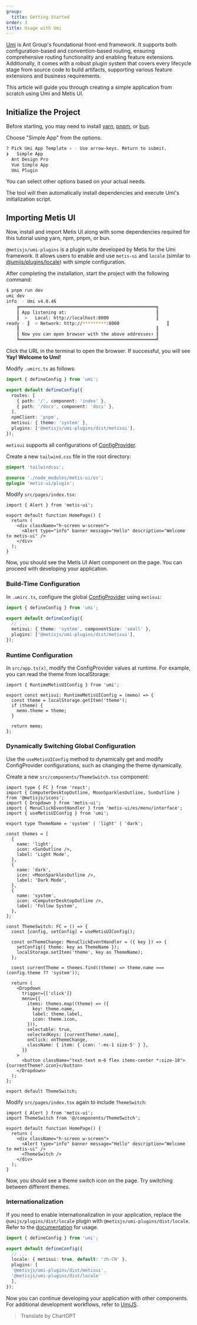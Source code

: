 ```yaml
---
group:
  title: Getting Started
order: 3
title: Usage with Umi
---
```


[Umi](https://umijs.org/) is Ant Group's foundational front-end framework. It supports both configuration-based and convention-based routing, ensuring comprehensive routing functionality and enabling feature extensions. Additionally, it comes with a robust plugin system that covers every lifecycle stage from source code to build artifacts, supporting various feature extensions and business requirements.

This article will guide you through creating a simple application from scratch using Umi and Metis UI.

## Initialize the Project

Before starting, you may need to install [yarn](https://github.com/yarnpkg/yarn/), [pnpm](https://pnpm.io/), or [bun](https://bun.sh/).

<InstallDependencies npm='$ npx create-umi metis-ui-demo' yarn='$ yarn create umi metis-ui-demo' pnpm='$ pnpm create umi metis-ui-demo' bun='$ bun create umi metis-ui-demo'></InstallDependencies>

Choose "Simple App" from the options.

```bash
? Pick Umi App Template › - Use arrow-keys. Return to submit.
❯   Simple App
  Ant Design Pro
  Vue Simple App
  Umi Plugin
```

You can select other options based on your actual needs.

The tool will then automatically install dependencies and execute Umi's initialization script.

## Importing Metis UI

Now, install and import Metis UI along with some dependencies required for this tutorial using yarn, npm, pnpm, or bun.

<InstallDependencies npm='$ npm i @metisjs/umi-plugins -D
$ npm i metis-ui tailwindcss @metisjs/icons -S' yarn='$ yarn add @metisjs/umi-plugins -D
$ yarn add metis-ui tailwindcss @metisjs/icons' pnpm='$ pnpm add @metisjs/umi-plugins -D
$ pnpm add metis-ui tailwindcss @metisjs/icons' bun='$ bun add @metisjs/umi-plugins -D
$ bun add metis-ui tailwindcss @metisjs/icons'></InstallDependencies>

`@metisjs/umi-plugins` is a plugin suite developed by Metis for the Umi framework. It allows users to enable and use `metis-ui` and `locale` (similar to [@umijs/plugins/locale](https://umijs.org/docs/max/i18n)) with simple configuration.

After completing the installation, start the project with the following command:

```bash
$ pnpm run dev
umi dev
info  - Umi v4.0.46
    ╔════════════════════════════════════════════════════╗
    ║ App listening at:                                  ║
    ║  >   Local: http://localhost:8000                  ║
ready - ║  > Network: http://*********:8000                  ║
    ║                                                    ║
    ║ Now you can open browser with the above addresses↑ ║
    ╚════════════════════════════════════════════════════╝
```

Click the URL in the terminal to open the browser. If successful, you will see **Yay! Welcome to Umi!**

Modify `.umirc.ts` as follows:

```ts .umirc.ts {9-10}
import { defineConfig } from 'umi';

export default defineConfig({
  routes: [
    { path: '/', component: 'index' },
    { path: '/docs', component: 'docs' },
  ],
  npmClient: 'pnpm',
  metisui: { theme: 'system' },
  plugins: ['@metisjs/umi-plugins/dist/metisui'],
});
```

`metisui` supports all configurations of [ConfigProvider](/components/config-provider#api).

Create a new `tailwind.css` file in the root directory:

```css tailwindcss.css
@import 'tailwindcss';

@source './node_modules/metis-ui/es';
@plugin 'metis-ui/plugin';
```

Modify `src/pages/index.tsx`:

```tsx index.tsx
import { Alert } from 'metis-ui';

export default function HomePage() {
  return (
    <div className="h-screen w-screen">
      <Alert type="info" banner message="Hello" description="Welcome to metis-ui" />
    </div>
  );
}
```

Now, you should see the Metis UI Alert component on the page. You can proceed with developing your application.

### Build-Time Configuration

In `.umirc.ts`, configure the global [ConfigProvider](/components/config-provider#api) using `metisui`:

```ts .umirc.ts {5}
import { defineConfig } from 'umi';

export default defineConfig({
  // ...
  metisui: { theme: 'system', componentSize: 'small' },
  plugins: ['@metisjs/umi-plugins/dist/metisui'],
});
```

### Runtime Configuration

In `src/app.ts(x)`, modify the ConfigProvider values at runtime. For example, you can read the theme from localStorage:

```tsx app.ts
import { RuntimeMetisUIConfig } from 'umi';

export const metisui: RuntimeMetisUIConfig = (memo) => {
  const theme = localStorage.getItem('theme');
  if (theme) {
    memo.theme = theme;
  }

  return memo;
};
```

### Dynamically Switching Global Configuration

Use the `useMetisUIConfig` method to dynamically get and modify ConfigProvider configurations, such as changing the theme dynamically.

Create a new `src/components/ThemeSwitch.tsx` component:

```tsx ThemeSwitch.tsx
import type { FC } from 'react';
import { ComputerDesktopOutline, MoonSparklesOutline, SunOutline } from '@metisjs/icons';
import { Dropdown } from 'metis-ui';
import { MenuClickEventHandler } from 'metis-ui/es/menu/interface';
import { useMetisUIConfig } from 'umi';

export type ThemeName = 'system' | 'light' | 'dark';

const themes = [
  {
    name: 'light',
    icon: <SunOutline />,
    label: 'Light Mode',
  },
  {
    name: 'dark',
    icon: <MoonSparklesOutline />,
    label: 'Dark Mode',
  },
  {
    name: 'system',
    icon: <ComputerDesktopOutline />,
    label: 'Follow System',
  },
];

const ThemeSwitch: FC = () => {
  const [config, setConfig] = useMetisUIConfig();

  const onThemeChange: MenuClickEventHandler = ({ key }) => {
    setConfig({ theme: key as ThemeName });
    localStorage.setItem('theme', key as ThemeName);
  };

  const currentTheme = themes.find((theme) => theme.name === (config.theme ?? 'system'));

  return (
    <Dropdown
      trigger={['click']}
      menu={{
        items: themes.map((theme) => ({
          key: theme.name,
          label: theme.label,
          icon: theme.icon,
        })),
        selectable: true,
        selectedKeys: [currentTheme!.name],
        onClick: onThemeChange,
        className: { item: { icon: '-ms-1 size-5' } },
      }}
    >
      <button className="text-text m-6 flex items-center *:size-10">{currentTheme?.icon}</button>
    </Dropdown>
  );
};

export default ThemeSwitch;
```

Modify `src/pages/index.tsx` again to include `ThemeSwitch`:

```tsx index.tsx
import { Alert } from 'metis-ui';
import ThemeSwitch from '@/components/ThemeSwitch';

export default function HomePage() {
  return (
    <div className="h-screen w-screen">
      <Alert type="info" banner message="Hello" description="Welcome to metis-ui" />
      <ThemeSwitch />
    </div>
  );
}
```

Now, you should see a theme switch icon on the page. Try switching between different themes.

### Internationalization

If you need to enable internationalization in your application, replace the `@umijs/plugins/dist/locale` plugin with `@metisjs/umi-plugins/dist/locale`. Refer to the [documentation](https://umijs.org/docs/max/i18n) for usage.

<!-- prettier-ignore -->
```ts .umirc.ts {8}
import { defineConfig } from 'umi';

export default defineConfig({
  // ...
  locale: { metisui: true, default: 'zh-CN' },
  plugins: [
  '@metisjs/umi-plugins/dist/metisui',
  '@metisjs/umi-plugins/dist/locale'
  ],
});
```

Now you can continue developing your application with other components. For additional development workflows, refer to [UmiJS](https://umijs.org/).

> Translate by ChartGPT
